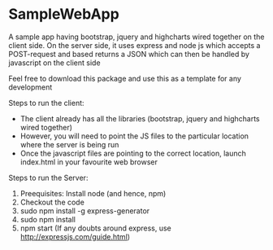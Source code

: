 SampleWebApp
============

A sample app having bootstrap, jquery and  highcharts wired together on the client side. On the server side, it uses express and node js which accepts a POST-request and based returns a JSON which can then be handled by javascript on the client side

Feel free to download this package and use this as a template for any development


Steps to run the client:
- The client already has all the libraries (bootstrap, jquery and highcharts wired together)
- However, you will need to point the JS files to the particular location where the server is being run
- Once the javascript files are pointing to the correct location, launch index.html in your favourite web browser

Steps to run the Server: 
 1. Preequisites: Install node (and hence, npm)
 2. Checkout the code
 3. sudo npm install -g express-generator
 4. sudo npm install
 5. npm start
 (If any doubts around express, use http://expressjs.com/guide.html)
